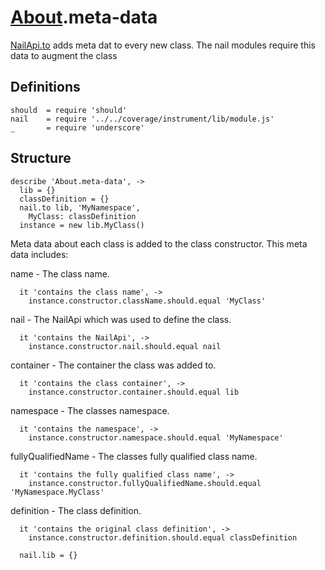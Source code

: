 [glob]: https://npmjs.org/package/glob
[grunt-contrib-coffee]: https://github.com/gruntjs/grunt-contrib-coffee
[grunt-istanbul-coverage]: https://github.com/daniellmb/grunt-istanbul-coverage
[grunt-istanbul]: https://github.com/taichi/grunt-istanbul
[grunt-simple-mocha]: https://github.com/yaymukund/grunt-simple-mocha
[grunt]: http://gruntjs.com/
[mocha]: https://npmjs.org/package/mocha
[should]: https://github.com/visionmedia/should.js
[underscore]: http://underscorejs.org

[About]: ..\About.coffee.md
[About.generic-commands]: generic-commands.coffee.md
[About.meta-data]: meta-data.coffee.md
[About.modules]: modules.coffee.md
[NailApi]: ..\NailApi.coffee.md
[NailApi.lib]: ..\NailApi\lib.coffee.md
[NailApi.modules]: ..\NailApi\modules.coffee.md
[NailApi.parent]: ..\NailApi\parent.coffee.md
[NailApi.to]: ..\NailApi\to.coffee.md
[NailApi.use]: ..\NailApi\use.coffee.md

[nail]: https://github.com/noptic/nail
[npm]: https://github.com/noptic/nail

[About].meta-data
===============
[NailApi.to] adds meta dat to every new class.
The nail modules require this data to augment the class

Definitions
-----------

    should  = require 'should'
    nail    = require '../../coverage/instrument/lib/module.js'
    _       = require 'underscore'

Structure
---------

    describe 'About.meta-data', ->
      lib = {}
      classDefinition = {}
      nail.to lib, 'MyNamespace',
        MyClass: classDefinition
      instance = new lib.MyClass()

Meta data about each class is added to the class constructor.
This meta data includes:

name - The class name.

      it 'contains the class name', ->
        instance.constructor.className.should.equal 'MyClass'

nail - The NailApi which was used to define the class.

      it 'contains the NailApi', ->
        instance.constructor.nail.should.equal nail

container - The container the class was added to.

      it 'contains the class container', ->
        instance.constructor.container.should.equal lib

namespace - The classes namespace.

      it 'contains the namespace', ->
        instance.constructor.namespace.should.equal 'MyNamespace'

fullyQualifiedName - The classes fully qualified class name.

      it 'contains the fully qualified class name', ->
        instance.constructor.fullyQualifiedName.should.equal 'MyNamespace.MyClass'

definition - The class definition.

      it 'contains the original class definition', ->
        instance.constructor.definition.should.equal classDefinition

      nail.lib = {}
      




